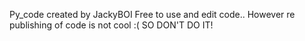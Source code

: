Py_code created by JackyBOI
Free to use and edit code.. 
However re publishing of code is not cool :( SO DON'T DO IT!
